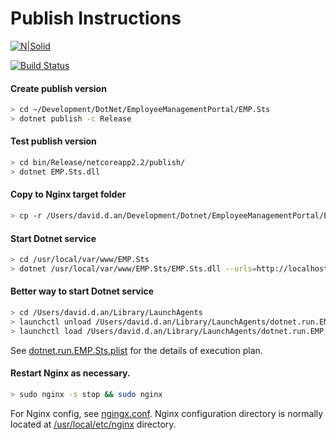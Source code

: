 # Publish Instructions

[![N|Solid](https://cldup.com/dTxpPi9lDf.thumb.png)](https://nodesource.com/products/nsolid)

[![Build Status](https://travis-ci.org/joemccann/dillinger.svg?branch=master)](https://travis-ci.org/joemccann/dillinger)

#### Create publish version
```sh
> cd ~/Development/DotNet/EmployeeManagementPortal/EMP.Sts
> dotnet publish -c Release
```

#### Test publish version
```sh
> cd bin/Release/netcoreapp2.2/publish/
> dotnet EMP.Sts.dll
```

#### Copy to Nginx target folder
```sh
> cp -r /Users/david.d.an/Development/Dotnet/EmployeeManagementPortal/EMP.Sts/bin/Release/netcoreapp2.2/publish/* /usr/local/var/www/EMP.Sts
```

#### Start Dotnet service
```sh
> cd /usr/local/var/www/EMP.Sts
> dotnet /usr/local/var/www/EMP.Sts/EMP.Sts.dll --urls=http://localhost:22001
```

#### Better way to start Dotnet service
```sh
> cd /Users/david.d.an/Library/LaunchAgents
> launchctl unload /Users/david.d.an/Library/LaunchAgents/dotnet.run.EMP.Sts.plist
> launchctl load /Users/david.d.an/Library/LaunchAgents/dotnet.run.EMP.Sts.plist
```
See [dotnet.run.EMP.Sts.plist] for the details of execution plan.

#### Restart Nginx as necessary.
```sh
> sudo nginx -s stop && sudo nginx
```
For Nginx config, see [ngingx.conf].
Nginx configuration directory is normally located at [/usr/local/etc/nginx] directory.

[dotnet.run.EMP.Sts.plist]: <file:///Users/david.d.an/Library/LaunchAgents/dotnet.run.Sts.plist>
[ngingx.conf]: <file:///usr/local/etc/nginx/ngingx.conf>
[/usr/local/etc/nginx]: <file:///usr/local/etc/nginx>